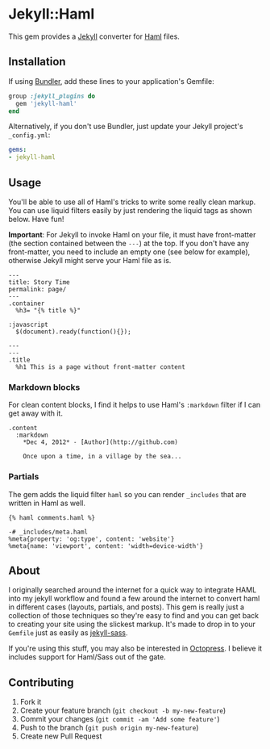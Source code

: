 # Jekyll::Haml

This gem provides a [Jekyll](http://github.com/mojombo/jekyll) converter for
[Haml](http://haml.info) files.

## Installation

If using [Bundler](http://gembundler.com), add these lines to your application's Gemfile:

```rb
group :jekyll_plugins do
  gem 'jekyll-haml'
end
```

Alternatively, if you don't use Bundler, just update your Jekyll project's `_config.yml`:

```yml
gems:
- jekyll-haml
```

## Usage

You'll be able to use all of Haml's tricks to write some really clean markup. You can use liquid filters easily by just rendering the liquid tags as shown below. Have fun!

**Important**: For Jekyll to invoke Haml on your file, it must have front-matter (the section contained between the `---`) at the top. If you don't have any front-matter, you need to include an empty one (see below for example), otherwise Jekyll might serve your Haml file as is.

```haml
---
title: Story Time
permalink: page/
---
.container
  %h3= "{% title %}"
  
:javascript
  $(document).ready(function(){});
```

```haml
---
---
.title
  %h1 This is a page without front-matter content
```

### Markdown blocks

For clean content blocks, I find it helps to use Haml's `:markdown` filter if I can get away with it.

```haml
.content
  :markdown
    *Dec 4, 2012* - [Author](http://github.com)

    Once upon a time, in a village by the sea...
```
    
### Partials

The gem adds the liquid filter `haml` so you can render `_includes` that are written in Haml as well. 

```liquid
{% haml comments.haml %}
```

 ```haml
-# _includes/meta.haml
%meta{property: 'og:type', content: 'website'}
%meta{name: 'viewport', content: 'width=device-width'}
 ```
 
## About

I originally searched around the internet for a quick way to integrate HAML into my jekyll workflow and found a few around the internet to convert haml in different cases (layouts, partials, and posts). This gem is really just a collection of those techniques so they're easy to find and you can get back to creating your site using the slickest markup. It's made to drop in to your `Gemfile` just as easily as [jekyll-sass](https://github.com/noct/jekyll-sass).

If you're using this stuff, you may also be interested in [Octopress](http://octopress.org). I believe it includes support for Haml/Sass out of the gate.

## Contributing

1. Fork it
2. Create your feature branch (`git checkout -b my-new-feature`)
3. Commit your changes (`git commit -am 'Add some feature'`)
4. Push to the branch (`git push origin my-new-feature`)
5. Create new Pull Request
